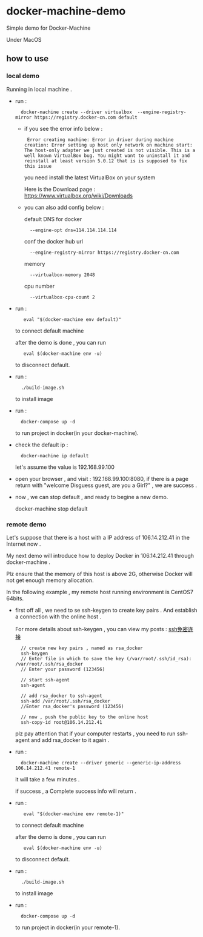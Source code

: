 # docker-machine-demo
Simple demo for Docker-Machine

Under MacOS

## how to use

### local demo 

Running in local machine . 

* run :

        docker-machine create --driver virtualbox  --engine-registry-mirror https://registry.docker-cn.com default
                
    * if you see the error info below :
    
           Error creating machine: Error in driver during machine creation: Error setting up host only network on machine start: The host-only adapter we just created is not visible. This is a well known VirtualBox bug. You might want to uninstall it and reinstall at least version 5.0.12 that is is supposed to fix this issue
           
        you need install the latest VirtualBox on your system           
        
        Here is the Download page : https://www.virtualbox.org/wiki/Downloads
        
    * you can also add config below : 
    
        default DNS for docker
        
            --engine-opt dns=114.114.114.114  
        
        conf the docker hub url
         
            --engine-registry-mirror https://registry.docker-cn.com 
        
        memory
        
            --virtualbox-memory 2048 
        
        cpu number
        
            --virtualbox-cpu-count 2     
            
* run :

         eval "$(docker-machine env default)"
         
    to connect default machine
    
    after the demo is done , you can run 
    
         eval $(docker-machine env -u)
         
    to disconnect default.          
    
* run : 

        ./build-image.sh
        
    to install image
    
* run :
        
        docker-compose up -d 
        
    to run project in docker(in your docker-machine).
    
* check the default ip : 

        docker-machine ip default
        
    let's assume the value is 192.168.99.100
    
* open your browser , and visit : 192.168.99.100:8080, if there is a page return with "welcome Disguess guest, are you a Girl?" , we are success .

* now , we can stop default , and ready to begine a new demo.

    docker-machine stop default

### remote demo 

Let's suppose that there is a host with a IP address of 106.14.212.41 in the Internet now .

My next demo will introduce how to deploy Docker in 106.14.212.41 through docker-machine .

Plz ensure that the memory of this host is above 2G, otherwise Docker will not get enough memory allocation. 

In the following example , my remote host running environment is CentOS7 64bits.

* first off all , we need to se ssh-keygen to create key pairs . And establish a connection with the online host .

    For more details about ssh-keygen , you can view my posts : [ssh免密连接](http://www.liumapp.com/articles/2017/06/28/1498636906233.html)
    
        // create new key pairs , named as rsa_docker
        ssh-keygen
        // Enter file in which to save the key (/var/root/.ssh/id_rsa): /var/root/.ssh/rsa_docker
        // Enter your password (123456)
    
        // start ssh-agent
        ssh-agent  
        
        // add rsa_docker to ssh-agent
        ssh-add /var/root/.ssh/rsa_docker
        //Enter rsa_docker's password (123456)
        
        // now , push the public key to the online host 
        ssh-copy-id root@106.14.212.41
        
    plz pay attention that if your computer restarts , you need to run ssh-agent and add rsa_docker to it again .         

* run :

        docker-machine create --driver generic --generic-ip-address 106.14.212.41 remote-1
        
    it will take a few minutes . 
           
    if success , a Complete success info will return . 
                    
* run :

         eval "$(docker-machine env remote-1)"
         
    to connect default machine
    
    after the demo is done , you can run 
    
         eval $(docker-machine env -u)
         
    to disconnect default.          
    
* run : 

        ./build-image.sh
        
    to install image
    
* run :
        
        docker-compose up -d 
        
    to run project in docker(in your remote-1).
         
                
                                             